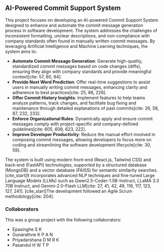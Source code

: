 ## AI-Powered Commit Support System

This project focuses on developing an AI-powered Commit Support System designed to enhance and automate the commit message generation process in software development. The system addresses the challenges of inconsistent formatting, unclear descriptions, and non-compliance with company standards often found in manually written commit messages. By leveraging Artificial Intelligence and Machine Learning techniques, the system aims to:

* **Automate Commit Message Generation**: Generate high-quality, standardized commit messages based on code changes (diffs), ensuring they align with company standards and provide meaningful context[cite: 57, 60, 84].
* **Provide Next Word Prediction**: Offer real-time suggestions to assist users in manually writing commit messages, enhancing clarity and adherence to best practices[cite: 25, 86, 226].
* **Offer Commit History Insights**: Implement features to help teams analyze patterns, track changes, and facilitate bug fixing and maintenance through detailed explanations of past commits[cite: 26, 58, 87, 232, 233].
* **Enforce Organizational Rules**: Dynamically apply and ensure commit messages comply with project-specific and company-defined guidelines[cite: 605, 606, 623, 222].
* **Improve Developer Productivity**: Reduce the manual effort involved in composing commit messages, allowing developers to focus more on coding and streamlining the software development lifecycle[cite: 30, 59].

The system is built using modern front-end (React.js, Tailwind CSS) and back-end (FastAPI) technologies, supported by a structured database (MongoDB) and a vector database (FAISS) for semantic similarity searches. [cite_start]It incorporates advanced NLP techniques and fine-tuned Large Language Models (LLMs) such as Qwen2.5-Coder-1.5B-Instruct, LLaMA 3.3 70B Instruct, and Gemini-2.0-Flash LLM[cite: 27, 41, 42, 49, 116, 117, 123, 127, 241]. [cite_start]The development followed an Agile Scrum methodology[cite: 204].

### Collaborators

This was a group project with the following collaborators:

* Epasinghe S K 
* Gunarathne K P A N 
* Priyadarshana D M R K 
* Pasandul H W T P 
